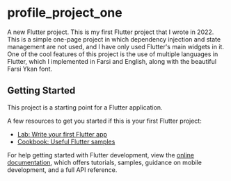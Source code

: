 # profile_project_one

A new Flutter project. This is my first Flutter project that I wrote in 2022. This is a simple one-page project in which dependency injection and state management are not used, and I have only used Flutter's main widgets in it. One of the cool features of this project is the use of multiple languages in Flutter, which I implemented in Farsi and English, along with the beautiful Farsi Ykan font.

## Getting Started

This project is a starting point for a Flutter application.

A few resources to get you started if this is your first Flutter project:

- [Lab: Write your first Flutter app](https://docs.flutter.dev/get-started/codelab)
- [Cookbook: Useful Flutter samples](https://docs.flutter.dev/cookbook)

For help getting started with Flutter development, view the
[online documentation](https://docs.flutter.dev/), which offers tutorials,
samples, guidance on mobile development, and a full API reference.
